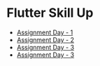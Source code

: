 # Flutter Skill Up

* [Assignment Day - 1](https://github.com/9weeks-flutter-sfac/assignment-baejuno/wiki/Assignment%E2%80%90Day%E2%80%901)
* [Assignment Day - 2](https://github.com/9weeks-flutter-sfac/assignment-baejuno/wiki/Assignment%E2%80%90Day%E2%80%902)
* [Assignment Day - 3](https://github.com/9weeks-flutter-sfac/assignment-baejuno/wiki/Assignment%E2%80%90Day%E2%80%903)
* [Assignment Day - 3](https://github.com/9weeks-flutter-sfac/assignment-baejuno/wiki/Assignment%E2%80%90Day%E2%80%904)

